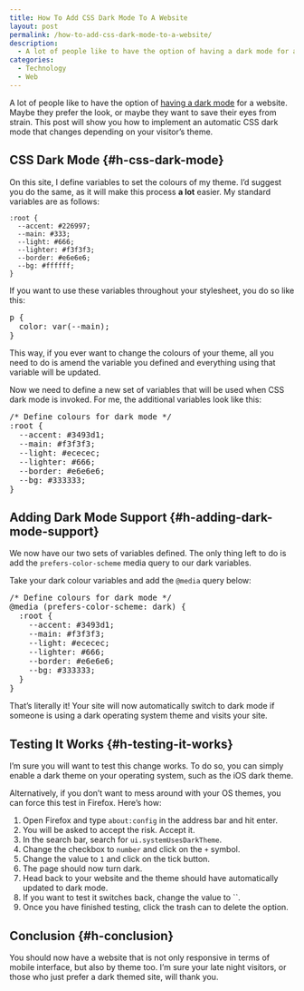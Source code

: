 ```yaml
---
title: How To Add CSS Dark Mode To A Website
layout: post
permalink: /how-to-add-css-dark-mode-to-a-website/
description:
  - A lot of people like to have the option of having a dark mode for a website. This post will show you how to add an automatic dark mode to your website.
categories:
  - Technology
  - Web
---
```

A lot of people like to have the option of [having a dark mode](https://kevq.uk/automatic-dark-mode/) for a website. Maybe they prefer the look, or maybe they want to save their eyes from strain. This post will show you how to implement an automatic CSS dark mode that changes depending on your visitor&#8217;s theme.

## CSS Dark Mode {#h-css-dark-mode}

On this site, I define variables to set the colours of my theme. I&#8217;d suggest you do the same, as it will make this process **a lot** easier. My standard variables are as follows:

```
:root {
  --accent: #226997;
  --main: #333;
  --light: #666;
  --lighter: #f3f3f3;
  --border: #e6e6e6;
  --bg: #ffffff;
}
```

If you want to use these variables throughout your stylesheet, you do so like this:

<pre class="EnlighterJSRAW" data-enlighter-language="css" data-enlighter-theme="" data-enlighter-highlight="" data-enlighter-linenumbers="" data-enlighter-lineoffset="" data-enlighter-title="" data-enlighter-group="">p {
  color: var(--main);
}</pre>

This way, if you ever want to change the colours of your theme, all you need to do is amend the variable you defined and everything using that variable will be updated.

Now we need to define a new set of variables that will be used when CSS dark mode is invoked. For me, the additional variables look like this:

<pre class="EnlighterJSRAW" data-enlighter-language="css" data-enlighter-theme="" data-enlighter-highlight="" data-enlighter-linenumbers="" data-enlighter-lineoffset="" data-enlighter-title="" data-enlighter-group="">/* Define colours for dark mode */
:root {
  --accent: #3493d1;
  --main: #f3f3f3;
  --light: #ececec;
  --lighter: #666;
  --border: #e6e6e6;
  --bg: #333333;
}</pre>

## Adding Dark Mode Support {#h-adding-dark-mode-support}

We now have our two sets of variables defined. The only thing left to do is add the `prefers-color-scheme` media query to our dark variables.

Take your dark colour variables and add the `@media` query below:

<pre class="EnlighterJSRAW" data-enlighter-language="generic" data-enlighter-theme="" data-enlighter-highlight="2,11" data-enlighter-linenumbers="" data-enlighter-lineoffset="" data-enlighter-title="" data-enlighter-group="">/* Define colours for dark mode */
@media (prefers-color-scheme: dark) {
  :root {
    --accent: #3493d1;
    --main: #f3f3f3;
    --light: #ececec;
    --lighter: #666;
    --border: #e6e6e6;
    --bg: #333333;
  }
}</pre>

That&#8217;s literally it! Your site will now automatically switch to dark mode if someone is using a dark operating system theme and visits your site.

## Testing It Works {#h-testing-it-works}

I&#8217;m sure you will want to test this change works. To do so, you can simply enable a dark theme on your operating system, such as the iOS dark theme.

Alternatively, if you don&#8217;t want to mess around with your OS themes, you can force this test in Firefox. Here&#8217;s how:

  1. Open Firefox and type `about:config` in the address bar and hit enter.
  2. You will be asked to accept the risk. Accept it.
  3. In the search bar, search for `ui.systemUsesDarkTheme`.
  4. Change the checkbox to `number` and click on the `+` symbol.
  5. Change the value to `1` and click on the tick button.
  6. The page should now turn dark.
  7. Head back to your website and the theme should have automatically updated to dark mode.
  8. If you want to test it switches back, change the value to ``.
  9. Once you have finished testing, click the trash can to delete the option.

## Conclusion {#h-conclusion}

You should now have a website that is not only responsive in terms of mobile interface, but also by theme too. I&#8217;m sure your late night visitors, or those who just prefer a dark themed site, will thank you.
